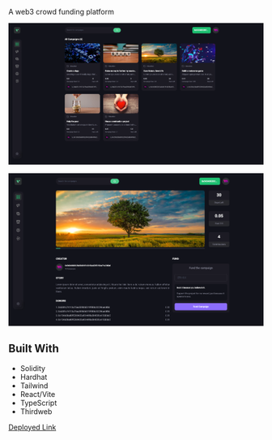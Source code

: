 A web3 crowd funding platform

![Homepage](./client/public/crowdfunding.png)

!["Details page"](./client/public/crowdfunding_2.png)

## Built With

- Solidity
- Hardhat
- Tailwind
- React/Vite
- TypeScript
- Thirdweb


[Deployed Link](https://crowdfunding-neon.vercel.app/)